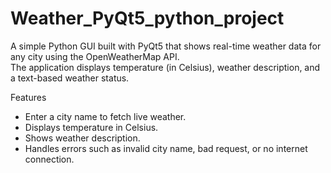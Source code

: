 # Weather_PyQt5_python_project



A simple Python GUI built with PyQt5 that shows real-time weather data for any city using the OpenWeatherMap API.  
The application displays temperature (in Celsius), weather description, and a text-based weather status.

Features
- Enter a city name to fetch live weather.
- Displays temperature in Celsius.
- Shows weather description.
- Handles errors such as invalid city name, bad request, or no internet connection.

